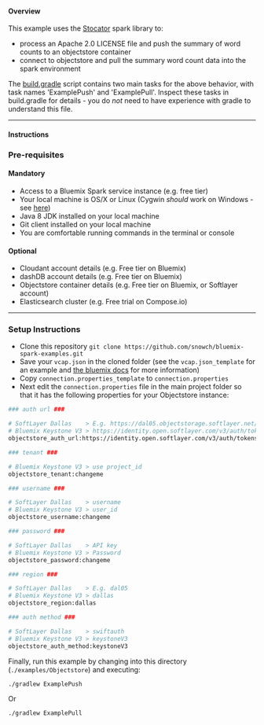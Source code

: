 #### Overview

This example uses the [Stocator](https://github.com/SparkTC/stocator) spark library to:

- process an Apache 2.0 LICENSE file and push the summary of word counts to an objectstore container
- connect to objectstore and pull the summary word count data into the spark environment

The [build.gradle](./build.gradle) script contains two main tasks for the above behavior, with task names 'ExamplePush' and 'ExamplePull'.  Inspect these tasks in build.gradle for details - you do *not* need to have experience with gradle to understand this file.

*********************************************************************
#### Instructions



### Pre-requisites

#### Mandatory

- Access to a Bluemix Spark service instance (e.g. free tier)
- Your local machine is OS/X or Linux (Cygwin *should* work on Windows - see [here](http://stackoverflow.com/questions/37315709/bluemix-spark-as-a-service-how-to-run-spark-submit-sh-with-cygwin))
- Java 8 JDK installed on your local machine
- Git client installed on your local machine
- You are comfortable running commands in the terminal or console

#### Optional

- Cloudant account details (e.g. Free tier on Bluemix)
- dashDB account details (e.g. Free tier on Bluemix)
- Objectstore container details (e.g. Free tier on Bluemix, or Softlayer account)
- Elasticsearch cluster (e.g. Free trial on Compose.io)

*********************************************************************

### Setup Instructions

- Clone this repository `git clone https://github.com/snowch/bluemix-spark-examples.git`
- Save your `vcap.json` in the cloned folder (see the `vcap.json_template` for an example and [the bluemix docs](https://console.ng.bluemix.net/docs/services/AnalyticsforApacheSpark/index-gentopic3.html#genTopProcId4) for more information)
- Copy `connection.properties_template` to `connection.properties`
- Next edit the `connection.properties` file in the main project folder so that it has the following properties for your Objectstore instance:

```bash
### auth url ###

# SoftLayer Dallas    > E.g. https://dal05.objectstorage.softlayer.net/auth/v1.0/
# Bluemix Keystone V3 > https://identity.open.softlayer.com/v3/auth/tokens
objectstore_auth_url:https://identity.open.softlayer.com/v3/auth/tokens

### tenant ###

# Bluemix Keystone V3 > use project_id
objectstore_tenant:changeme

### username ###

# SoftLayer Dallas    > username
# Bluemix Keystone V3 > user_id
objectstore_username:changeme

### password ###

# SoftLayer Dallas    > API key
# Bluemix Keystone V3 > Password
objectstore_password:changeme

### region ###

# SoftLayer Dallas    > E.g. dal05
# Bluemix Keystone V3 > dallas
objectstore_region:dallas

### auth method ###

# SoftLayer Dallas    > swiftauth
# Bluemix Keystone V3 > keystoneV3
objectstore_auth_method:keystoneV3

```

Finally, run this example by changing into this directory (`./examples/Objectstore`) and executing:

```
./gradlew ExamplePush
```
Or
```
./gradlew ExamplePull
```
